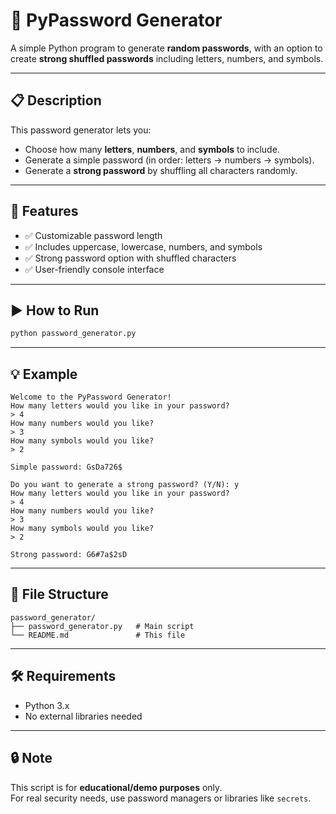 
# 🔐 PyPassword Generator

A simple Python program to generate **random passwords**, with an option to create **strong shuffled passwords** including letters, numbers, and symbols.

---

## 📋 Description

This password generator lets you:

- Choose how many **letters**, **numbers**, and **symbols** to include.
- Generate a simple password (in order: letters → numbers → symbols).
- Generate a **strong password** by shuffling all characters randomly.

---

## 🚀 Features

- ✅ Customizable password length
- ✅ Includes uppercase, lowercase, numbers, and symbols
- ✅ Strong password option with shuffled characters
- ✅ User-friendly console interface

---

## ▶️ How to Run

```bash
python password_generator.py
```

---

## 💡 Example

```
Welcome to the PyPassword Generator!
How many letters would you like in your password?
> 4
How many numbers would you like?
> 3
How many symbols would you like?
> 2

Simple password: GsDa726$

Do you want to generate a strong password? (Y/N): y
How many letters would you like in your password?
> 4
How many numbers would you like?
> 3
How many symbols would you like?
> 2

Strong password: G6#7a$2sD
```

---

## 📁 File Structure

```
password_generator/
├── password_generator.py   # Main script
└── README.md               # This file
```

---

## 🛠 Requirements

- Python 3.x
- No external libraries needed

---

## 🔒 Note

This script is for **educational/demo purposes** only.  
For real security needs, use password managers or libraries like `secrets`.

